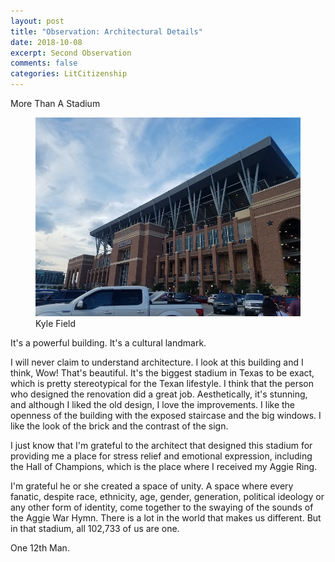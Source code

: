 ```yaml
---
layout: post
title: "Observation: Architectural Details"
date: 2018-10-08
excerpt: Second Observation
comments: false
categories: LitCitizenship
---
```

More Than A Stadium

<figure>
    <a href="/LitCitizenship/images/Kyle Field.jpg"><img src="/LitCitizenship/images/KyleField600x799.jpg"></a>
	<figcaption>Kyle Field</figcaption>
</figure>

It's a powerful building. It's a cultural landmark.

I will never claim to understand architecture. I look at this building and I think, Wow! That's beautiful. It's the biggest stadium in Texas to be exact, which is pretty stereotypical for the Texan lifestyle. I think that the person who designed the renovation did a great job. Aesthetically, it's stunning, and although I liked the old design, I love the improvements. I like the openness of the building with the exposed staircase and the big windows. I like the look of the brick and the contrast of the sign.

I just know that I'm grateful to the architect that designed this stadium for providing me a place for stress relief and emotional expression, including the Hall of Champions, which is the place where I received my Aggie Ring.

I'm grateful he or she created a space of unity. A space where every fanatic, despite race, ethnicity, age, gender, generation, political ideology or any other form of identity, come together to the swaying of the sounds of the Aggie War Hymn. There is a lot in the world that makes us different. But in that stadium, all 102,733 of us are one.

One 12th Man.
